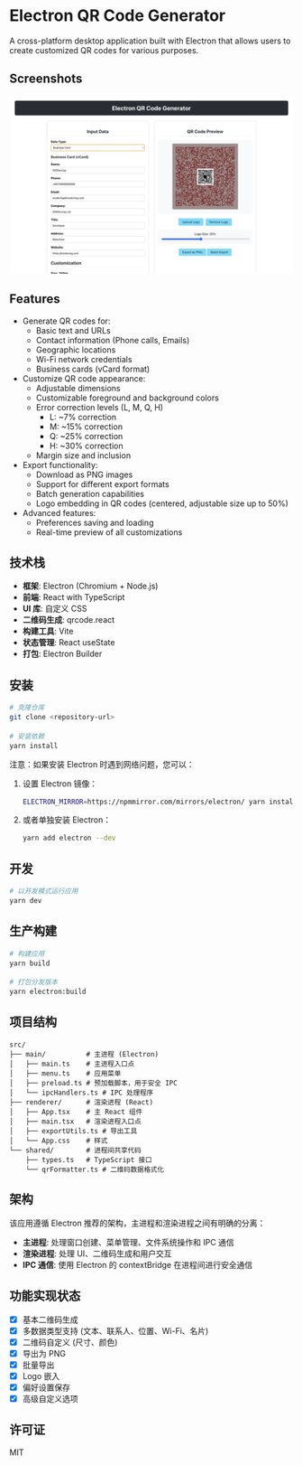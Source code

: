 # Electron QR Code Generator

A cross-platform desktop application built with Electron that allows users to create customized QR codes for various purposes.

## Screenshots

![DRCode](Screenshots/QRCode.png)

## Features

- Generate QR codes for:
  - Basic text and URLs
  - Contact information (Phone calls, Emails)
  - Geographic locations
  - Wi-Fi network credentials
  - Business cards (vCard format)
- Customize QR code appearance:
  - Adjustable dimensions
  - Customizable foreground and background colors
  - Error correction levels (L, M, Q, H)
    - L: ~7% correction
    - M: ~15% correction
    - Q: ~25% correction
    - H: ~30% correction
  - Margin size and inclusion
- Export functionality:
  - Download as PNG images
  - Support for different export formats
  - Batch generation capabilities
  - Logo embedding in QR codes (centered, adjustable size up to 50%)
- Advanced features:
  - Preferences saving and loading
  - Real-time preview of all customizations

## 技术栈

- **框架**: Electron (Chromium + Node.js)
- **前端**: React with TypeScript
- **UI 库**: 自定义 CSS
- **二维码生成**: qrcode.react
- **构建工具**: Vite
- **状态管理**: React useState
- **打包**: Electron Builder

## 安装

```bash
# 克隆仓库
git clone <repository-url>

# 安装依赖
yarn install
```

注意：如果安装 Electron 时遇到网络问题，您可以：

1. 设置 Electron 镜像：
   ```bash
   ELECTRON_MIRROR=https://npmmirror.com/mirrors/electron/ yarn install
   ```

2. 或者单独安装 Electron：
   ```bash
   yarn add electron --dev
   ```

## 开发

```bash
# 以开发模式运行应用
yarn dev
```

## 生产构建

```bash
# 构建应用
yarn build

# 打包分发版本
yarn electron:build
```

## 项目结构

```
src/
├── main/          # 主进程 (Electron)
│   ├── main.ts    # 主进程入口点
│   ├── menu.ts    # 应用菜单
│   ├── preload.ts # 预加载脚本，用于安全 IPC
│   └── ipcHandlers.ts # IPC 处理程序
├── renderer/      # 渲染进程 (React)
│   ├── App.tsx    # 主 React 组件
│   ├── main.tsx   # 渲染进程入口点
│   ├── exportUtils.ts # 导出工具
│   └── App.css    # 样式
└── shared/        # 进程间共享代码
    ├── types.ts   # TypeScript 接口
    └── qrFormatter.ts # 二维码数据格式化
```

## 架构

该应用遵循 Electron 推荐的架构，主进程和渲染进程之间有明确的分离：

- **主进程**: 处理窗口创建、菜单管理、文件系统操作和 IPC 通信
- **渲染进程**: 处理 UI、二维码生成和用户交互
- **IPC 通信**: 使用 Electron 的 contextBridge 在进程间进行安全通信

## 功能实现状态

- [x] 基本二维码生成
- [x] 多数据类型支持 (文本、联系人、位置、Wi-Fi、名片)
- [x] 二维码自定义 (尺寸、颜色)
- [x] 导出为 PNG
- [x] 批量导出
- [x] Logo 嵌入
- [x] 偏好设置保存
- [x] 高级自定义选项

## 许可证

MIT